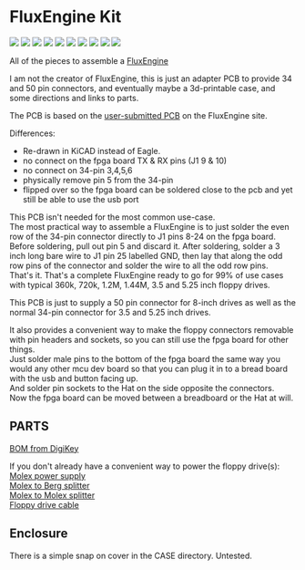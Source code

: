 # FluxEngine Kit

![](PCB/out/FluxEngine_Hat.jpg)
![](PCB/out/FluxEngine_Hat_2.jpg)
![](PCB/out/FluxEngine_Hat_3.jpg)
![](PCB/out/FluxEngine_Hat_4.jpg)
![](PCB/out/FluxEngine_Hat_5.jpg)
![](PCB/out/FluxEngine_Hat_6.jpg)
![](PCB/out/FluxEngine_Case.jpg)
![](PCB/out/FluxEngine_Hat.top.jpg)
![](PCB/out/FluxEngine_Hat.bottom.jpg)
![](PCB/out/FluxEngine_Hat.svg)

All of the pieces to assemble a [FluxEngine](http://cowlark.com/fluxengine/)

I am not the creator of FluxEngine, this is just an adapter PCB to provide 34 and 50 pin connectors, and eventually maybe a 3d-printable case, and some directions and links to parts.

The PCB is based on the [user-submitted PCB](http://cowlark.com/fluxengine/doc/building.html#if-you-want-to-use-a-pcb) on the FluxEngine site.

Differences:  
* Re-drawn in KiCAD instead of Eagle.
* no connect on the fpga board TX & RX pins (J1 9 & 10)
* no connect on 34-pin 3,4,5,6
* physically remove pin 5 from the 34-pin 
* flipped over so the fpga board can be soldered close to the pcb and yet still be able to use the usb port


This PCB isn't needed for the most common use-case.  
The most practical way to assemble a FluxEngine is to just solder the even row of the 34-pin connector directly to J1 pins 8-24 on the fpga board.  
Before soldering, pull out pin 5 and discard it. After soldering, solder a 3 inch long bare wire to J1 pin 25 labelled GND, then lay that along the odd row pins of the connector and solder the wire to all the odd row pins.  
That's it. That's a complete FluxEngine ready to go for 99% of use cases with typical 360k, 720k, 1.2M, 1.44M, 3.5 and 5.25 inch floppy drives.

This PCB is just to supply a 50 pin connector for 8-inch drives as well as the normal 34-pin connector for 3.5 and 5.25 inch drives.

It also provides a convenient way to make the floppy connectors removable with pin headers and sockets, so you can still use the fpga board for other things.  
Just solder male pins to the bottom of the fpga board the same way you would any other mcu dev board so that you can plug it in to a bread board with the usb and button facing up.  
And solder pin sockets to the Hat on the side opposite the  connectors.  
Now the fpga board can be moved between a breadboard or the Hat at will.  

## PARTS
[BOM from DigiKey](https://www.digikey.com/short/r214w4b0)  

If you don't already have a convenient way to power the floppy drive(s):  
[Molex power supply](https://amazon.com/dp/B000MGG6SC)  
[Molex to Berg splitter](https://amazon.com/dp/B0002J1KW6)  
[Molex to Molex splitter](https://amazon.com/dp/B00007JO36)  
[Floppy drive cable](https://amazon.com/dp/B07KDJTMGP)  

## Enclosure

There is a simple snap on cover in the CASE directory. Untested.
